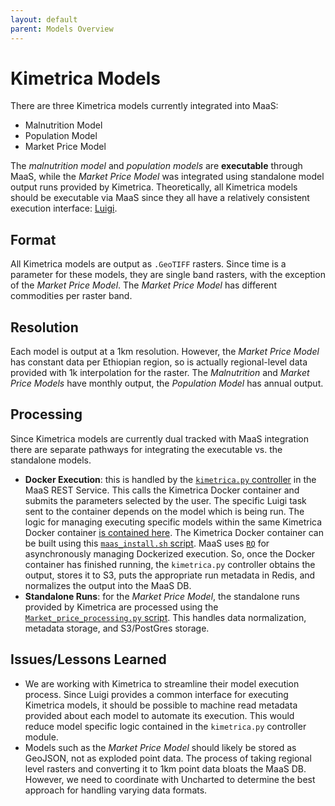 ```yaml
---
layout: default
parent: Models Overview
---
```


# Kimetrica Models

There are three Kimetrica models currently integrated into MaaS:

- Malnutrition Model
- Population Model
- Market Price Model

The _malnutrition model_ and _population models_ are **executable** through MaaS, while the _Market Price Model_ was integrated using standalone model output runs provided by Kimetrica. Theoretically, all Kimetrica models should be executable via MaaS since they all have a relatively consistent execution interface: [Luigi](https://luigi.readthedocs.io/en/stable/). 

## Format

All Kimetrica models are output as `.GeoTIFF` rasters. Since time is a parameter for these models, they are single band rasters, with the exception of the _Market Price Model_. The _Market Price Model_ has different commodities per raster band.

## Resolution

Each model is output at a 1km resolution. However, the _Market Price Model_ has constant data per Ethiopian region, so is actually regional-level data provided with 1k interpolation for the raster. The _Malnutrition_ and _Market Price Models_ have monthly output, the _Population Model_ has annual output.

## Processing

Since Kimetrica models are currently dual tracked with MaaS integration there are separate pathways for integrating the executable vs. the standalone models.

- **Docker Execution**: this is handled by the [`kimetrica.py` controller](https://github.com/WorldModelers/ModelService/blob/master/REST-Server/openapi_server/kimetrica.py) in the MaaS REST Service. This calls the Kimetrica Docker container and submits the parameters selected by the user. The specific Luigi task sent to the container depends on the model which is being run. The logic for managing executing specific models within the same Kimetrica Docker container [is contained here](https://github.com/WorldModelers/ModelService/blob/master/REST-Server/openapi_server/kimetrica.py#L42-L65). The Kimetrica Docker container can be built using this [`maas_install.sh` script](https://github.com/WorldModelers/ModelService/blob/master/Kimetrica-Integration/maas_install.sh). MaaS uses [`RQ`](https://python-rq.org/) for asynchronously managing Dockerized execution. So, once the Docker container has finished running, the `kimetrica.py` controller obtains the output, stores it to S3, puts the appropriate run metadata in Redis, and normalizes the output into the MaaS DB.
- **Standalone Runs**: for the _Market Price Model_, the standalone runs provided by Kimetrica are processed using the [`Market_price_processing.py` script](https://github.com/WorldModelers/ModelService/blob/master/Kimetrica-Integration/Market_price_processing.py). This handles data normalization, metadata storage, and S3/PostGres storage.

## Issues/Lessons Learned

- We are working with Kimetrica to streamline their model execution process. Since Luigi provides a common interface for executing Kimetrica models, it should be possible to machine read metadata provided about each model to automate its execution. This would reduce model specific logic contained in the `kimetrica.py` controller module.
- Models such as the _Market Price Model_ should likely be stored as GeoJSON, not as exploded point data. The process of taking regional level rasters and converting it to 1km point data bloats the MaaS DB. However, we need to coordinate with Uncharted to determine the best approach for handling varying data formats.
